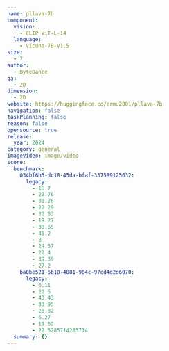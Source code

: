 ```yaml
---
name: pllava-7b
component:
  vision:
    - CLIP ViT-L-14
  language:
    - Vicuna-7B-v1.5
size:
  - 7
author:
  - ByteDance
qa:
  - 2D
dimension:
  - 2D
website: https://huggingface.co/ermu2001/pllava-7b
navigation: false
taskPlanning: false
reason: false
opensource: true
release:
  year: 2024
category: general
imageVideo: image/video
score:
  benchmark:
    034bf6b5-dc18-45da-bfaf-337589125632:
      legacy:
        - 18.7
        - 23.76
        - 31.26
        - 22.29
        - 32.83
        - 19.27
        - 38.65
        - 45.2
        - 8
        - 24.57
        - 22.4
        - 39.39
        - 27.2
    ba0be521-6b10-4881-964c-97cd4d2d6070:
      legacy:
        - 6.11
        - 22.5
        - 43.43
        - 33.95
        - 25.82
        - 6.27
        - 19.62
        - 22.5285714285714
  summary: {}
---
```

